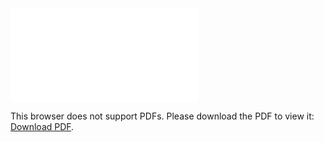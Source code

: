 <object data="christ-in-song/CIS1908pdfs/734.pdf" type="application/pdf" width="100%" height="1024px">
    <embed src="christ-in-song/CIS1908pdfs/734.pdf">
        <p>This browser does not support PDFs. Please download the PDF to view it: <a href="christ-in-song/CIS1908pdfs/734.pdf">Download PDF</a>.</p>
    </embed>
</object>
